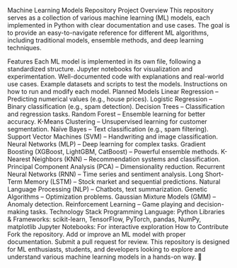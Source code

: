 Machine Learning Models Repository
Project Overview
This repository serves as a collection of various machine learning (ML) models, each implemented in Python with clear documentation and use cases. The goal is to provide an easy-to-navigate reference for different ML algorithms, including traditional models, ensemble methods, and deep learning techniques.

Features
Each ML model is implemented in its own file, following a standardized structure.
Jupyter notebooks for visualization and experimentation.
Well-documented code with explanations and real-world use cases.
Example datasets and scripts to test the models.
Instructions on how to run and modify each model.
Planned Models
Linear Regression – Predicting numerical values (e.g., house prices).
Logistic Regression – Binary classification (e.g., spam detection).
Decision Trees – Classification and regression tasks.
Random Forest – Ensemble learning for better accuracy.
K-Means Clustering – Unsupervised learning for customer segmentation.
Naïve Bayes – Text classification (e.g., spam filtering).
Support Vector Machines (SVM) – Handwriting and image classification.
Neural Networks (MLP) – Deep learning for complex tasks.
Gradient Boosting (XGBoost, LightGBM, CatBoost) – Powerful ensemble methods.
K-Nearest Neighbors (KNN) – Recommendation systems and classification.
Principal Component Analysis (PCA) – Dimensionality reduction.
Recurrent Neural Networks (RNN) – Time series and sentiment analysis.
Long Short-Term Memory (LSTM) – Stock market and sequential predictions.
Natural Language Processing (NLP) – Chatbots, text summarization.
Genetic Algorithms – Optimization problems.
Gaussian Mixture Models (GMM) – Anomaly detection.
Reinforcement Learning – Game playing and decision-making tasks.
Technology Stack
Programming Language: Python
Libraries & Frameworks: scikit-learn, TensorFlow, PyTorch, pandas, NumPy, matplotlib
Jupyter Notebooks: For interactive exploration
How to Contribute
Fork the repository.
Add or improve an ML model with proper documentation.
Submit a pull request for review.
This repository is designed for ML enthusiasts, students, and developers looking to explore and understand various machine learning models in a hands-on way. 🚀